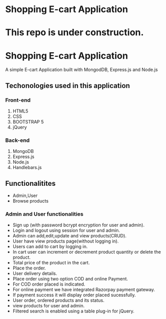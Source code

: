 # Shopping E-cart Application

# This repo is under construction.

# Shopping E-cart Application

A simple E-cart Application built with MongodDB, Express.js and Node.js

## Techonologies used in this application

### Front-end

1. HTML5
2. CSS
3. BOOTSTRAP 5
4. jQuery

### Back-end

1. MongoDB
2. Express.js
3. Node.js
4. Handlebars.js

## Functionalitites

- Admin,User
- Browse products

### Admin and User functionalities

- Sign up (with password bcrypt encryption for user and admin).
- Login and logout using session for user and admin.
- Admin can add,edit,update and view products(CRUD).
- User have view products page(without logging in). 
- Users can add to cart by logging in.
- In cart user can increment or decrement product quantity or delete the product.
- Total price of the product in the cart.
- Place the order.
- User delivery details.
- Place order using two option COD and online Payment.
- For COD order placed is indicated.
- For online payment we have integrated Razorpay payment gateway.
- If payment success it will display order placed sucessfully.
- User order, ordered products and its status.
- view products for user and admin.
- Filtered search is enabled using a table plug-in for jQuery.
